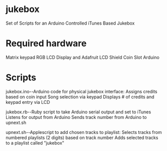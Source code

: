 jukebox
=======
Set of Scripts for an Arduino Controlled iTunes Based Jukebox

Required hardware
=================
Matrix keypad
RGB LCD Display and Adafruit LCD Shield
Coin Slot
Arduino

Scripts
=======
jukebox.ino--Arduino code for physical jukebox interface:
Assigns credits based on coin input
Song selection via keypad
Displays # of credits and keypad entry via LCD

jukebox.rb--Ruby script to take Arduino serial output and set to iTunes
Listens for output from Arduino
Sends track number from Arduino to upnext.sh

upnext.sh--Applescript to add chosen tracks to playlist:
Selects tracks from numbered playlists (2 digits) based on track number
Adds selected tracks to a playlist called "jukebox"
